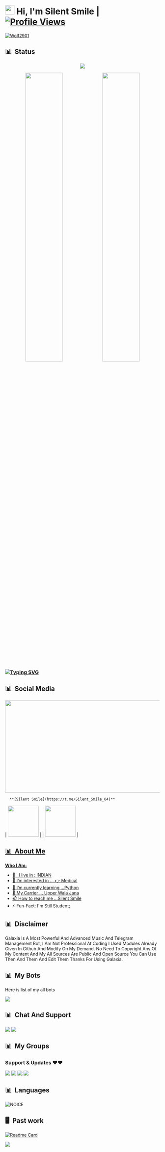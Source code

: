 
# <img src="https://raw.githubusercontent.com/MartinHeinz/MartinHeinz/master/wave.gif" width="30px"> Hi, I'm Silent Smile | [![Profile Views](https://gpvc.arturio.dev/Wolf2901)](https://github.com/Wolf2901)
   [![Wolf2901](https://github-stats-alpha.vercel.app/api?username=Wolf2901 "Wolf2901")](https://github-stats-alpha.vercel.app/api?username=Wolf2901 "Wolf2901")

## 📊 &nbsp;Status

<p align="center">
  <a href="https://t.me/Silent_Smile_04"><img src="https://user-images.githubusercontent.com/77770753/117139498-f081c400-adc9-11eb-9aaf-f895a54ecc67.gif"></a>
    </p>
<p align="center">
    <img
        width="49%"
        src="https://github-readme-stats.vercel.app/api?username=Wolf2901&count_private=true&include_all_commits=true&show_icons=true&theme=tokyonight&custom_title=GitHub+Stats"
    />
    <img
        width="49%"
        src="https://github-readme-streak-stats.herokuapp.com?user=Wolf2901&theme=tokyonight"
    />
</p>

<h3>

<!-- Your title -->


[![Typing SVG](https://readme-typing-svg.herokuapp.com?color=000000&lines=-%3E+Bots+Developer;-%3E+Music+Lover)](https://git.io/typing-svg)

<!-- Your badges
You can use the website to generate badges: https://shields.io/
-->
  
## 📊 &nbsp;Social Media

<!-- Your badges
You can use the website to generate badges: https://shields.io/
-->
<a href="https://t.me/Wolf2901"><img src="(https://te.legra.ph/file/18149587e5ffa19a19b33.jpg)" width="700px" height="300px" /></a> 

      **[Silent Smile](https://t.me/Silent_Smile_04)**                                                                                

| <a href="https://t.me/Silent_Smile_04"><img src="https://cdn4.iconfinder.com/data/icons/logos-and-brands/512/335_Telegram_logo-256.png" width="100px" height="100px"> |
| <a href="https://www.instagram.com/silent__smile__04"><img src="https://cdn2.iconfinder.com/data/icons/social-icons-33/128/Instagram-256.png" width="100px" height="100px"> |

## 📊 &nbsp;About Me
  
<!-- Talking about you -->
**Who I Am:**
  
- 🚶‍ &nbsp; I live in : INDIAN   <br>
- 👀 I’m interested in ... 👉 Medical
- 🌱 I’m currently learning ...Python
- 💞️ My Carrier ... Upper Wala Jana 
- 📫 How to reach me ...[Silent Smile](https://t.me/Silent_Smile_04)
- ⚡️ Fun-Fact: I'm Still Student;

## 📊 &nbsp;Disclaimer
  
<!-- Talking about disclaimer -->
Galaxia Is A Most Powerful And Advanced Music And Telegram Management Bot, I Am Not Professional At Coding I Used Modules Already Given In Github And Modify On My Demand. No Need To Copyright Any Of My Content And My All Sources Are Public And Open Source You Can Use Then And Them And Edit Them Thanks For Using Galaxia. 

## 📊 &nbsp;My Bots
  
Here is list of my all bots
  <!-- Talking about disclaimer -->
  
<a href="https://t.me/Galaxia_Music_Bot"><img src="https://img.shields.io/badge/Try-Galaxia%20Music-black.svg?style=for-the-badge&logo=Telegram"></a>
  
<!-- Your support, if you have it 
I created these images, feel free to use them.
-->

  ## 📊 &nbsp;Chat And Support
<!-- Talking about groups -->

<a href="https://t.me/Total_masti"><img src="https://img.shields.io/badge/Join-Group%20Support-black.svg?style=for-the-badge&logo=Telegram"></a>  <a href="https://t.me/Galaxia_Update"><img src="https://img.shields.io/badge/Join-Updates%20Channel-black.svg?style=for-the-badge&logo=Telegram"></a>  
  
  
## 📊 &nbsp;My Groups
<!-- Talking about groups -->

### Support & Updates ❤️❤️
<a href="https://t.me/Total_masti"><img src="https://img.shields.io/badge/Join-Chatting%20Group-black.svg?style=for-the-badge&logo=Telegram"></a>  <a href="https://t.me/Galaxia_Update"><img src="https://img.shields.io/badge/Join-Updates%20Channel-black.svg?style=for-the-badge&logo=Telegram"></a>  <a href="https://t.me/Hd_New_Movies_Hindi_4k_1"><img src="https://img.shields.io/badge/Join-Channel%20Movie 🎬HUB🍿-black.svg?style=for-the-badge&logo=Telegram"></a>  <a href="https://t.me/friendshipgoal_2004"><img src="https://img.shields.io/badge/Join-Group%20FriendShip Goal-black.svg?style=for-the-badge&logo=Telegram"></a> 
  
<!-- Your support, if you have it 
I created these images, feel free to use them.
-->
  
## 📊 &nbsp;Languages

![NOICE](https://github-readme-stats.vercel.app/api/top-langs/?username=dihanofficial)
  
## 🖥 &nbsp;Past work

[![Readme Card](https://github-readme-stats.vercel.app/api/pin/?username=Wolf2901&repo=SilentXMusic&bg_color=0d1116&title_color=ce09ec&text_color=a4aacb&icon_color=007ec6)](https://github.com/Wolf2901/SilentXMusic) 

   
<p>
  <a href="https://open.spotify.com/user/o23dqorxrtubizydft2r2g0w0"><img src="https://spotify-ecfdkhmsv-notreallyshikhar.vercel.app/api/spotify"/></a>
</p>

